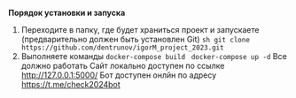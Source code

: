 **Порядок установки и запуска**
1. Переходите в папку, где будет храниться проект и запускаете (предварительно должен быть установлен Git)
```sh git clone https://github.com/dentrunov/igorM_project_2023.git```
2. Выполняете команды
```docker-compose build ```
```docker-compose up -d```
Все должно работать
Сайт локально доступен по ссылке  http://127.0.0.1:5000/
Бот доступен онлйн по адресу https://t.me/check2024bot